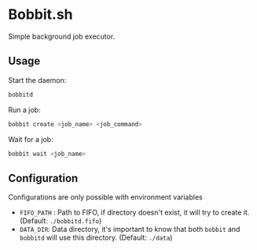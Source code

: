 # Bobbit.sh

Simple background job executor.

## Usage

Start the daemon:

```sh
bobbitd
```

Run a job:
```sh
bobbit create <job_name> <job_command>
```

Wait for a job:
```sh
bobbit wait <job_name>
```

## Configuration

Configurations are only possible with environment variables

- `FIFO_PATH` : Path to FIFO, if directory doesn't exist, it will try to create it. (Default: `./bobbitd.fifo`)
- `DATA_DIR`: Data directory, it's important to know that both `bobbit` and `bobbitd` will use this directory. (Default: `./data`)